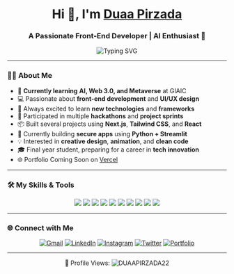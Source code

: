 <h1 align="center">Hi 👋, I'm <a href="https://github.com/DUAAPIRZADA22">Duaa Pirzada</a></h1>
<h3 align="center">A Passionate Front-End Developer | AI Enthusiast 🚀</h3>

<p align="center">
  <img src="https://readme-typing-svg.demolab.com?font=Fira+Code&duration=2000&pause=1000&color=F70000&center=true&vCenter=true&width=435&lines=Front-end+Developer+%7C+AI+Learner;Love+Creating+Beautiful+UIs;Hackathon+Participant+%7C+GIAIC+Student" alt="Typing SVG" />
</p>

---

### 👩‍💻 About Me

- 🌱 **Currently learning** **AI, Web 3.0, and Metaverse** at GIAIC
- 💻 Passionate about **front-end development** and **UI/UX design**
- 🧠 Always excited to learn **new technologies** and **frameworks**
- 🚀 Participated in multiple **hackathons** and **project sprints**
- 📦 Built several projects using **Next.js**, **Tailwind CSS**, and **React**
- 🎯 Currently building **secure apps** using **Python + Streamlit**
- 💡 Interested in **creative design**, **animation**, and **clean code**
- 🎓 Final year student, preparing for a career in **tech innovation**
- 🌐 Portfolio Coming Soon on [Vercel](https://your-portfolio.vercel.app)

---

### 🛠️ My Skills & Tools

<p align="center">
  <img src="https://img.shields.io/badge/HTML5-E34F26?style=for-the-badge&logo=html5&logoColor=white"/>
  <img src="https://img.shields.io/badge/CSS3-1572B6?style=for-the-badge&logo=css3&logoColor=white"/>
  <img src="https://img.shields.io/badge/TailwindCSS-06B6D4?style=for-the-badge&logo=tailwind-css&logoColor=white"/>
  <img src="https://img.shields.io/badge/JavaScript-F7DF1E?style=for-the-badge&logo=javascript&logoColor=black"/>
  <img src="https://img.shields.io/badge/React-20232A?style=for-the-badge&logo=react&logoColor=61DAFB"/>
  <img src="https://img.shields.io/badge/Next.js-000000?style=for-the-badge&logo=nextdotjs&logoColor=white"/>
  <img src="https://img.shields.io/badge/Git-F05032?style=for-the-badge&logo=git&logoColor=white"/>
  <img src="https://img.shields.io/badge/GitHub-181717?style=for-the-badge&logo=github&logoColor=white"/>
  <img src="https://img.shields.io/badge/Python-3776AB?style=for-the-badge&logo=python&logoColor=white"/>
  <img src="https://img.shields.io/badge/Figma-F24E1E?style=for-the-badge&logo=figma&logoColor=white"/>
</p>

---

### 🌐 Connect with Me

<p align="center">
  <a href="mailto:pirzadaduaa87@gmail.com"><img src="https://img.shields.io/badge/Gmail-D14836?style=for-the-badge&logo=gmail&logoColor=white" alt="Gmail"/></a>
  <a href="https://www.linkedin.com/in/duaa-pirzada-52a1062aa/"><img src="https://img.shields.io/badge/LinkedIn-0077B5?style=for-the-badge&logo=linkedin&logoColor=white" alt="LinkedIn"/></a>
  <a href="https://www.instagram.com/duaa_pirzada/"><img src="https://img.shields.io/badge/Instagram-E4405F?style=for-the-badge&logo=instagram&logoColor=white" alt="Instagram"/></a>
  <a href="https://twitter.com/duaa_pirzada"><img src="https://img.shields.io/badge/Twitter-1DA1F2?style=for-the-badge&logo=twitter&logoColor=white" alt="Twitter"/></a>
  <a href="https://my-personal-portfolio-nine-tan.vercel.app/"><img src="https://img.shields.io/badge/MyPortfolio-Visit-blueviolet?style=for-the-badge" alt="Portfolio"/></a>
</p>

---

<p align="center">👀 Profile Views:  
  <img src="https://komarev.com/ghpvc/?username=DUAAPIRZADA22&label=Profile%20views&color=0e75b6&style=flat" alt="DUAAPIRZADA22" />
</p>





